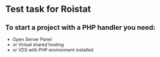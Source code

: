 # Test task for Roistat

## To start a project with a PHP handler you need:
- Open Server Panel
- or Virtual shared hosting
- or VDS with PHP environment installed